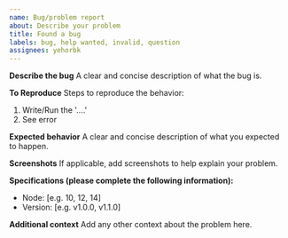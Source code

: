 ```yaml
---
name: Bug/problem report
about: Describe your problem
title: Found a bug
labels: bug, help wanted, invalid, question
assignees: yehorbk
---
```


**Describe the bug**
A clear and concise description of what the bug is.

**To Reproduce**
Steps to reproduce the behavior:

1. Write/Run the '....'
2. See error

**Expected behavior**
A clear and concise description of what you expected to happen.

**Screenshots**
If applicable, add screenshots to help explain your problem.

**Specifications (please complete the following information):**

- Node: [e.g. 10, 12, 14]
- Version: [e.g. v1.0.0, v1.1.0]

**Additional context**
Add any other context about the problem here.
